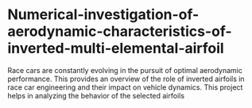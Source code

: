 # Numerical-investigation-of-aerodynamic-characteristics-of-inverted-multi-elemental-airfoil
Race cars are constantly evolving in the pursuit of optimal aerodynamic performance.  This  provides an overview of the role of inverted airfoils in race car engineering  and their impact on vehicle dynamics. This project helps in analyzing the behavior of the  selected airfoils
